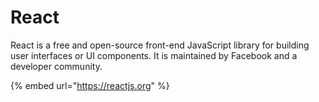 # React

React is a free and open-source front-end JavaScript library for building user interfaces or UI components. It is maintained by Facebook and a developer community.

{% embed url="https://reactjs.org" %}



